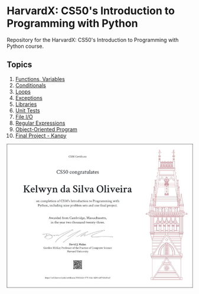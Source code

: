 # HarvardX: CS50's Introduction to Programming with Python

Repository for the HarvardX: CS50's Introduction to Programming with Python course.

## Topics

1. [Functions, Variables](./01-functions-variables/)
1. [Conditionals](./02-conditionals/)
1. [Loops](./03-loops/)
1. [Exceptions](./04-exceptions/)
1. [Libraries](./05-libraries/)
1. [Unit Tests](./06-unit-tests/)
1. [File I/O](./07-file-I-O/)
1. [Regular Expressions](./08-regular-expressions/)
1. [Object-Oriented Program](./09-oop/)
1. [Final Project - Kanpy](./final_project/)

<div align="center">

![](./assets/CS50-python-certificate.jpg)

</div>
